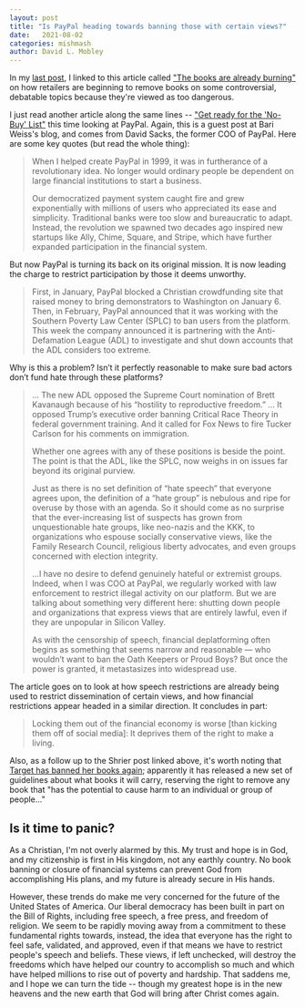 ```yaml
---
layout: post
title: "Is PayPal heading towards banning those with certain views?"
date:   2021-08-02
categories: mishmash
author: David L. Mobley
---
```


In my [last post](https://heisfaithful.github.io/mishmash/2021/07/31/mishmash.html), I linked to this article called ["The books are already burning"](https://bariweiss.substack.com/p/the-books-are-already-burning) on how retailers are beginning to remove books on some controversial, debatable topics because they're viewed as too dangerous.

I just read another article along the same lines -- ["Get ready for the 'No-Buy' List"](https://bariweiss.substack.com/p/get-ready-for-the-no-buy-list) this time looking at PayPal. Again, this is a guest post at Bari Weiss's blog, and comes from David Sacks, the former COO of PayPal. Here are some key quotes (but read the whole thing):
> When I helped create PayPal in 1999, it was in furtherance of a revolutionary idea. No longer would ordinary people be dependent on large financial institutions to start a business.
>
>Our democratized payment system caught fire and grew exponentially with millions of users who appreciated its ease and simplicity. Traditional banks were too slow and bureaucratic to adapt. Instead, the revolution we spawned two decades ago inspired new startups like Ally, Chime, Square, and Stripe, which have further expanded participation in the financial system.
>
But now PayPal is turning its back on its original mission. It is now leading the charge to restrict participation by those it deems unworthy.
>
>First, in January, PayPal blocked a Christian crowdfunding site that raised money to bring demonstrators to Washington on January 6. Then, in February, PayPal announced that it was working with the Southern Poverty Law Center (SPLC) to ban users from the platform. This week the company announced it is partnering with the Anti-Defamation League (ADL) to investigate and shut down accounts that the ADL considers too extreme.
>
Why is this a problem? Isn’t it perfectly reasonable to make sure bad actors don’t fund hate through these platforms?
>
>...
>The new ADL opposed the Supreme Court nomination of Brett Kavanaugh because of his “hostility to reproductive freedom.” ... It opposed Trump’s executive order banning Critical Race Theory in federal government training. And it called for Fox News to fire Tucker Carlson for his comments on immigration.
>
>Whether one agrees with any of these positions is beside the point. The point is that the ADL, like the SPLC, now weighs in on issues far beyond its original purview.
>
>Just as there is no set definition of “hate speech” that everyone agrees upon, the definition of a “hate group” is nebulous and ripe for overuse by those with an agenda. So it should come as no surprise that the ever-increasing list of suspects has grown from unquestionable hate groups, like neo-nazis and the KKK, to organizations who espouse socially conservative views, like the Family Research Council, religious liberty advocates, and even groups concerned with election integrity.
>
>...I have no desire to defend genuinely hateful or extremist groups. Indeed, when I was COO at PayPal, we regularly worked with law enforcement to restrict illegal activity on our platform. But we are talking about something very different here: shutting down people and organizations that express views that are entirely lawful, even if they are unpopular in Silicon Valley.
>
>As with the censorship of speech, financial deplatforming often begins as something that seems narrow and reasonable — who wouldn’t want to ban the Oath Keepers or Proud Boys? But once the power is granted, it metastasizes into widespread use.

The article goes on to look at how speech restrictions are already being used to restrict dissemination of certain views, and how financial restrictions appear headed in a similar direction. It concludes in part:

> Locking them out of the financial economy is worse [than kicking them off of social media]: It deprives them of the right to make a living.

Also, as a follow up to the Shrier post linked above, it's worth noting that [Target has banned her books again](https://www.nationalreview.com/2021/07/target-hits-books/); apparently it has released a new set of guidelines about what books it will carry, reserving the right to remove any book that "has the potential to cause harm to an individual or group of people..."

## Is it time to panic?

As a Christian, I'm not overly alarmed by this. My trust and hope is in God, and my citizenship is first in His kingdom, not any earthly country. No book banning or closure of financial systems can prevent God from accomplishing His plans, and my future is already secure in His hands.

However, these trends do make me very concerned for the future of the United States of America. Our liberal democracy has been built in part on the Bill of Rights, including free speech, a free press, and freedom of religion. We seem to be rapidly moving away from a commitment to these fundamental rights towards, instead, the idea that everyone has the right to feel safe, validated, and approved, even if that means we have to restrict people's speech and beliefs. These views, if left unchecked, will destroy the freedoms which have helped our country to accomplish so much and which have helped millions to rise out of poverty and hardship. That saddens me, and I hope we can turn the tide -- though my greatest hope is in the new heavens and the new earth that God will bring after Christ comes again.
